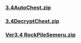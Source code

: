 ### [3.4AutoChest.zip](https://raw.githubusercontent.com/VaLueS6655/Genshin_Impact_Teleport/Raw/ManualCollectPoint%2FChest%2FVer3.4%20Chest%2F3.4AutoChest.zip)

### [3.4DecryptChest.zip](https://raw.githubusercontent.com/VaLueS6655/Genshin_Impact_Teleport/Raw/ManualCollectPoint%2FChest%2FVer3.4%20Chest%2F3.4DecryptChest.zip)

### [Ver3.4 RockPileSemeru.zip](https://raw.githubusercontent.com/VaLueS6655/Genshin_Impact_Teleport/Raw/ManualCollectPoint%2FChest%2FVer3.4%20Chest%2FVer3.4%20RockPileSemeru.zip)


